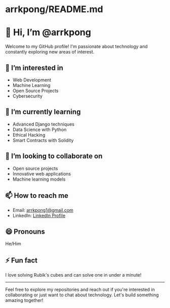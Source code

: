 # arrkpong/README.md
# 👋 Hi, I’m @arrkpong

Welcome to my GitHub profile! I'm passionate about technology and constantly exploring new areas of interest.

## 👀 I’m interested in
- Web Development
- Machine Learning
- Open Source Projects
- Cybersecurity

## 🌱 I’m currently learning
- Advanced Django techniques
- Data Science with Python
- Ethical Hacking
- Smart Contracts with Solidity

## 💞️ I’m looking to collaborate on
- Open source projects
- Innovative web applications
- Machine learning models

## 📫 How to reach me
- Email: arrkpong1@gmail.com
- LinkedIn: [LinkedIn Profile](https://www.linkedin.com/in/arrkpong/)

## 😄 Pronouns
He/Him

## ⚡ Fun fact
I love solving Rubik's cubes and can solve one in under a minute!

---

Feel free to explore my repositories and reach out if you're interested in collaborating or just want to chat about technology. Let's build something amazing together!

<!---
arrkpong/arrkpong is a ✨ special ✨ repository because its `README.md` (this file) appears on your GitHub profile.
You can click the Preview link to take a look at your changes.
--->
